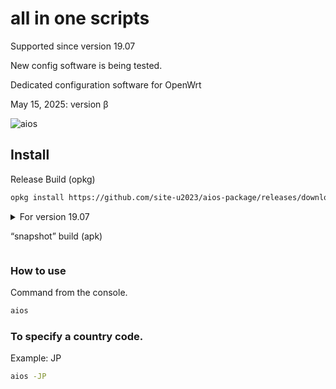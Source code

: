 # all in one scripts

Supported since version 19.07

New config software is being tested.

Dedicated configuration software for OpenWrt

May 15, 2025: version β

![aios](https://github.com/user-attachments/assets/5905387c-4117-48bd-afbf-eaacf70d1a1c)

## Install
Release Build (opkg)
```sh
opkg install https://github.com/site-u2023/aios-package/releases/download/ipk0.0/aios_all.ipk
```

<details><summary>For version 19.07</summary>

```sh
wget -O /tmp/aios_all.ipk "https://github.com/site-u2023/aios-package/releases/download/ipk0.0/aios_all.ipk"
opkg install /tmp/aios_all.ipk
```
---
</details>

“snapshot” build (apk)
```sh

```

### How to use
Command from the console.
```sh
aios
```

### To specify a country code.
Example: JP
```sh
aios -JP
```

